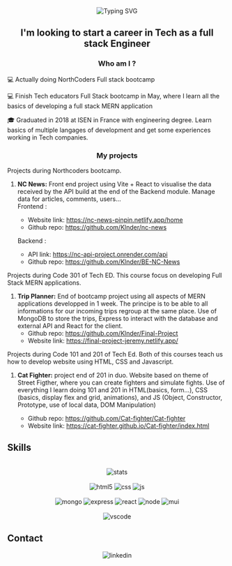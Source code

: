<div align="center"><img src="https://readme-typing-svg.herokuapp.com?font=Roboto&weight=500&size=30&duration=3000&pause=1000&color=86F73F&background=1B17FF00&center=true&vCenter=true&width=500&height=70&lines=Hi+I'm+J%C3%A9r%C3%A9my+Merlin+%F0%9F%91%8B" alt="Typing SVG" /></div>

<h2 align="center"> I'm looking to start a career in Tech as a full stack Engineer</h2>

<h3 align="center">Who am I ?</h3>

:computer: Actually doing NorthCoders Full stack bootcamp

:computer: Finish Tech educators Full Stack bootcamp in May, where I learn all the basics of developing a full stack MERN application

:mortar_board: Graduated in 2018 at ISEN in France with engineering degree. Learn basics of multiple langages of development and get some experiences working in Tech companies.




<h3 align="center">My projects</h3>

Projects during Northcoders bootcamp.

1. **NC News:** Front end project using Vite + React to visualise the data received by the API build at the end of the Backend module. Manage data for articles, comments, users...  
   Frontend :  
   - Website link: https://nc-news-pinpin.netlify.app/home  
   - Github repo: https://github.com/Klnder/nc-news
     
   Backend :  
   - API link: https://nc-api-project.onrender.com/api  
   - Github repo: https://github.com/Klnder/BE-NC-News  


Projects during Code 301 of Tech ED. This course focus on developing Full Stack MERN applications.

1. **Trip Planner:** End of bootcamp project using all aspects of MERN applications developped in 1 week. The principe is to be able to all informations for our incoming trips regroup at the same place. Use of MongoDB to store the trips, Express to interact with the database and external API and React for the client.
    - Github repo: https://github.com/Klnder/Final-Project
    - Website link: https://final-project-jeremy.netlify.app/

Projects during Code 101 and 201 of Tech Ed. Both of this courses teach us how to develop website using HTML, CSS and Javascript.

    
1. **Cat Fighter:** project end of 201 in duo. Website based on theme of Street Figther, where you can create fighters and simulate fights. Use of everything I learn doing 101 and 201 in HTML(basics, form...), CSS (basics, display flex and grid, animations), and JS (Object, Constructor, Prototype, use of local data, DOM Manipulation)

    - Github repo: https://github.com/Cat-fighter/Cat-fighter
    - Website link: https://cat-fighter.github.io/Cat-fighter/index.html

## Skills
<div align="center"><br/>  
<img src="https://github-readme-stats.vercel.app/api/top-langs/?username=Klnder&layout=pie&hide=python,C#,Java" alt="stats"/>
 </div>

<div align="center"><br/>
 <img alt="html5" src= "https://img.shields.io/badge/HTML5-E34F26?style=for-the-badge&logo=html5&logoColor=white" />
<img alt="css" src= "https://img.shields.io/badge/CSS3-1572B6?style=for-the-badge&logo=css3&logoColor=white" />
<img alt="js" src="https://img.shields.io/badge/JavaScript-323330?style=for-the-badge&logo=javascript&logoColor=F7DF1E" />
</div>
 <div align="center"><br/>
<img alt="mongo" src="https://img.shields.io/badge/MongoDB-4EA94B?style=for-the-badge&logo=mongodb&logoColor=white" />
<img alt="express" src="https://img.shields.io/badge/Express.js-404D59?style=for-the-badge" />
<img alt="react" src="https://img.shields.io/badge/React-20232A?style=for-the-badge&logo=react&logoColor=61DAFB" />
<img alt="node" src="https://img.shields.io/badge/Node.js-43853D?style=for-the-badge&logo=node.js&logoColor=white" />
<img alt="mui" src="https://img.shields.io/badge/Material--UI-0081CB?style=for-the-badge&logo=material-ui&logoColor=white" />   
</div>
<div align="center"><br/>  
<img alt="vscode" src="https://img.shields.io/badge/Visual_Studio-5C2D91?style=for-the-badge&logo=visual%20studio&logoColor=white" />
 </div>

## Contact
<div align="center">
<img src="https://img.shields.io/badge/LinkedIn-0077B5?style=for-the-badge&logo=linkedin&logoColor=white" alt="linkedin" />
</div>

